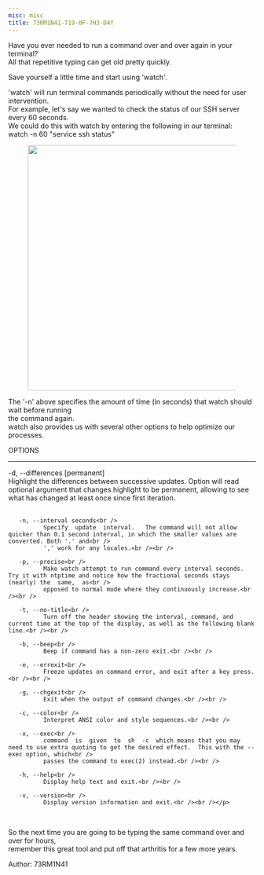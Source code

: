 ```yaml
---
misc: misc
title: 73RM1N41-719-0F-7H3-D4Y
---
```

<p>Have you ever needed to run a command over and over again in your terminal?<br />
All that repetitive typing can get old pretty quickly.</p>
<p>Save yourself a little time and start using 'watch'.</p>
<p>'watch' will run terminal commands periodically without the need for user intervention.<br />
For example, let's say we wanted to check the status of our SSH server every 60 seconds.<br />
We could do this with watch by entering the following in our terminal:<br />
watch -n 60 "service ssh status"</p>
<figure>
<a href="http://programthirteen.com/images/watch-ssh.png">
        <img src="http://programthirteen.com/images/watch-ssh.png" alt="" height="500px" width="750px"/>
    </a>
</figure>
<p>The '-n' above specifies the amount of time (in seconds) that watch should wait before running<br />
the command again.<br />
watch also provides us with several other options to help optimize our processes.</p>
<p>OPTIONS<br />
<hr width="100%">
       -d, --differences [permanent]<br />
              Highlight the differences between successive updates.  Option will read optional argument that changes highlight to be permanent, allowing to see<br />
              what has changed at least once since first iteration.<br /><br />

       -n, --interval seconds<br />
              Specify  update  interval.   The command will not allow quicker than 0.1 second interval, in which the smaller values are converted. Both '.' and<br />
              ',' work for any locales.<br /><br />

       -p, --precise<br />
              Make watch attempt to run command every interval seconds. Try it with ntptime and notice how the fractional seconds stays (nearly) the  same,  as<br />
              opposed to normal mode where they continuously increase.<br /><br />

       -t, --no-title<br />
              Turn off the header showing the interval, command, and current time at the top of the display, as well as the following blank line.<br /><br />

       -b, --beep<br />
              Beep if command has a non-zero exit.<br /><br />

       -e, --errexit<br />
              Freeze updates on command error, and exit after a key press.<br /><br />

       -g, --chgexit<br />
              Exit when the output of command changes.<br /><br />

       -c, --color<br />
              Interpret ANSI color and style sequences.<br /><br />

       -x, --exec<br />
              command  is  given  to  sh  -c  which means that you may need to use extra quoting to get the desired effect.  This with the --exec option, which<br />
              passes the command to exec(2) instead.<br /><br />

       -h, --help<br />
              Display help text and exit.<br /><br />

       -v, --version<br />
              Display version information and exit.<br /><br /></p>
<br />
<p>So the next time you are going to be typing the same command over and over for hours,<br />
remember this great tool and put off that arthritis for a few more years.
<p>Author: 73RM1N41</p>
